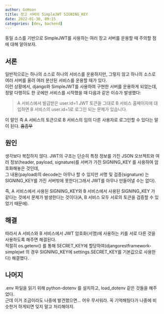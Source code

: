 ```yaml
---
author: GoHoon
title: 장고 서버의 SimpleJWT SIGNING_KEY
date: 2022-01-30, 09:15
categories: [dev, backend]
---
```

동일 소스를 기반으로 SimpleJWT를 사용하는 여러 장고 서버를 운용할 때 주의할 점에 대해 알아보자.  
<!-- Excerpt -->
## 서론
일반적으로는 하나의 소스로 하나의 서비스를 운용하지만, 그렇지 않고 하나의 소스로 여러 서버를 올려 여러 분산된 서비스를 운용할 때가 있다.  
이런 상황에서, django와 SimpleJWT를 사용하여 구현한 서버를 운용하게 되었는데, 정말 다행히도 한 곳에만 서비스를 시작했을 때 다음과 같은 이슈가 발생했다:  

> A 서비스에서 발급받은 user.id=1 JWT 토큰을 그대로 B 서비스 홈페이지에 대입하면 B 서비스의 user.id=1로 로그인 되는 문제가 있습니다.

이 말인 즉 A 서비스의 토큰으로 B 서비스의 임의 다른 사용자로 로그인할 수 있다는 말이 된다. ~~흠좀무~~  

## 원인
생각보다 복잡하지 않다. JWT의 구조는 단순히 특정 정보를 가진 JSON 오브젝트와 여러 정보(header, payload, signature)를 서버가 가진 SIGNING_KEY 를 사용하여 암호화해놓은 것인데,  
그 내용(payload)의 decode는 아무나 할 수 있지만 서명 및 검증(signature) 는 SIGNING_KEY를 가진 서버밖에 못한다(그래서 JWT를 아무나 만들어낼 수는 없다).  

즉, A 서비스에서 사용된 SIGNING_KEY와 B 서비스에서 사용된 SIGNING_KEY 가 같다는 것에서 문제가 발생한다는 것이다(A, B 서비스 모두 서로의 토큰을 검증할 수 있었기 때문에).  

## 해결
따라서 A 서비스와 B 서비스에서 JWT 암호화(서명)에 사용하는 키를 서로 다른 것을 사용하도록 해주면 해결된다.  
적절히 os.getenv() 를 통해 SECRET_KEY에 할당하여(djangorestframework-simplejwt 의 경우 SIGNING_KEY에 settings.SECRET_KEY를 기본값으로 사용한다) 해결했다.

## 나머지
.env 파일을 읽기 위해 python-dotenv 를 설치하고, load_dotenv 같은 것들을 해주었다.  
근데 이거 조금이라도 나중에 발견했으면... 어우 무서워라. 꼭 기억해뒀다가 나중에 비슷한거 하게되면 잊지 말고 처리해야지.
